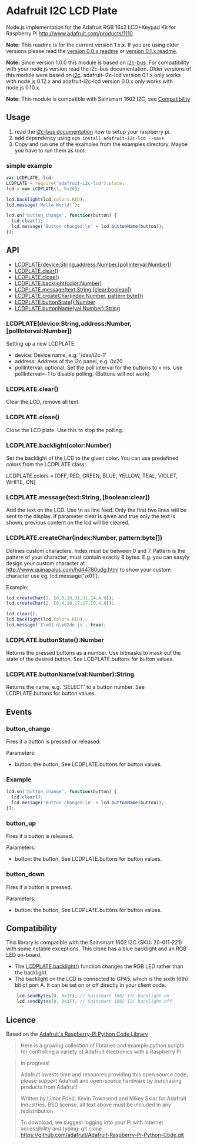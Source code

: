 # Adafruit I2C LCD Plate

Node.js implementation for the Adafruit RGB 16x2 LCD+Keypad Kit for Raspberry Pi 
http://www.adafruit.com/products/1110

**Note:** This readme is for the current version 1.x.x. If you are using older versions please read the [version 0.0.x readme](https://github.com/fehmer/adafruit-i2c-lcd/tree/0.0.x) or [version 0.1.x readme](https://github.com/fehmer/adafruit-i2c-lcd/tree/0.1.x).

**Note:** Since version 1.0.0 this module is based on [i2c-bus](https://www.npmjs.com/package/i2c-bus). For compatibility with your node.js version read the i2c-bus documentation. Older versions of this module were based on [i2c](https://www.npmjs.com/package/i2c). adafruit-i2c-lcd version 0.1.x only works with node.js 0.12.x and adafruit-i2c-lcd version 0.0.x only works with node.js 0.10.x.

**Note:** This module is compatible with  Sainsmart 1602 I2C, see [Compatibility](#compatibility)

## Usage

1. read the [i2c-bus documentation](https://github.com/fivdi/i2c-bus/blob/master/doc/raspberry-pi-i2c.md) how to setup your raspberry pi.
2. add dependency using ```npm install adafruit-i2c-lcd --save```
3. Copy and run one of the examples from the examples directory. Maybe you have to run them as root.

### simple example

```javascript
var LCDPLATE, lcd;
LCDPLATE = require('adafruit-i2c-lcd').plate;
lcd = new LCDPLATE(1, 0x20);

lcd.backlight(lcd.colors.RED);
lcd.message('Hello World!');

lcd.on('button_change', function(button) {
  lcd.clear();
  lcd.message('Button changed:\n' + lcd.buttonName(button));
});
```


## API

  - [LCDPLATE(device:String,address:Number,[pollInterval:Number])](#lcdplatedevicestringaddressnumberpollintervalnumber)
  - [LCDPLATE.clear()](#lcdplateclear)
  - [LCDPLATE.close()](#lcdplateclose)
  - [LCDPLATE.backlight(color:Number)](#lcdplatebacklightcolornumber)
  - [LCDPLATE.message(text:String,[clear:boolean])](#lcdplatemessagetextstring-booleanclear)
  - [LCDPLATE.createChar(index:Number, pattern:byte[])](#lcdplatecreatecharindexnumber-patternbyte)
  - [LCDPLATE.buttonState():Number](#lcdplatebuttonstatenumber)
  - [LCDPLATE.buttonName(val:Number):String](#lcdplatebuttonnamevalnumberstring)

### LCDPLATE(device:String,address:Number,[pollInterval:Number])

Setting up a new LCDPLATE. 

- device: Device name, e.g. '/dev/i2c-1'
- address: Address of the i2c panel, e.g. 0x20
- pollInterval: optional. Set the poll interval for the buttons to x ms. Use pollInterval=-1 to disable polling. (Buttons will not work)

### LCDPLATE.clear()

Clear the LCD, remove all text.

### LCDPLATE.close()

Close the LCD plate. Use this to stop the polling.

### LCDPLATE.backlight(color:Number)

Set the backlight of the LCD to the given color. You can use predefined colors from the LCDPLATE class: 

LCDPLATE.colors = [OFF, RED, GREEN, BLUE, YELLOW, TEAL, VIOLET, WHITE, ON]


### LCDPLATE.message(text:String, [boolean:clear])

Add the text on the LCD. Use \n as line feed. Only the first two lines will be sent to the display.
If parameter clear is given and true only the text is shown, previous content on the lcd will be cleared.

### LCDPLATE.createChar(index:Number, pattern:byte[])

Defines custom characters. Index must be between 0 and 7. Pattern is the pattern of your character, must contain exactly 8 bytes.
E.g. you can easyly design your custom character at http://www.quinapalus.com/hd44780udg.html to show your custom character use eg. lcd.message('\x01').

Example:
```javascript
lcd.createChar(1, [0,0,10,31,31,14,4,0]);
lcd.createChar(2, [0,4,10,17,17,10,4,0]);

lcd.clear();
lcd.backlight(lcd.colors.RED);
lcd.message('I\x01 n\x02de.js', true);
```


### LCDPLATE.buttonState():Number

Returns the pressed buttons as a number. Use bitmasks to mask out the state of the desired button. See LCDPLATE.buttons for button values.

### LCDPLATE.buttonName(val:Number):String

Returns the name, e.g. 'SELECT' to a button number. See LCDPLATE.buttons for button values.

## Events

### button_change

Fires if a button is pressed or released. 

Parameters:   
    
* button: the button, See LCDPLATE.buttons for button values.

### Example
```javascript
lcd.on('button_change', function(button) {
  lcd.clear();
  lcd.message('Button changed:\n' + lcd.buttonName(button));
});
```

### button_up

Fires if a button is released. 

Parameters:   
    
* button: the button, See LCDPLATE.buttons for button values.


### button_down

Fires if a button is pressed.

Parameters:   
    
* button: the button, See LCDPLATE.buttons for button values.

## Compatibility

This library is compatible with the Sainsmart 1602 I2C (SKU: 20-011-221)
with some notable exceptions.  This clone has a blue backlight and an
RGB LED on-board.

* The [LCDPLATE.backlight()](#lcdplatebacklightcolornumber) function
changes the RGB LED rather than the backlight.
* The backlight on the LCD is connected to GPA5, which is the sixth (6th)
bit of port A.  It can be set on or off directly in your client code.

```javascript
    lcd.sendBytes(0, 0x1F); // Sainsmart 1602 I2C backlight on
    lcd.sendBytes(0, 0x3F); // Sainsmart 1602 I2C backlight off
```


## Licence

Based on the [Adafruit's Raspberry-Pi Python Code Library](https://github.com/adafruit/Adafruit-Raspberry-Pi-Python-Code.git)

>  Here is a growing collection of libraries and example python scripts
>  for controlling a variety of Adafruit electronics with a Raspberry Pi
  
>  In progress!
>
>  Adafruit invests time and resources providing this open source code,
>  please support Adafruit and open-source hardware by purchasing
>  products from Adafruit!
>
>  Written by Limor Fried, Kevin Townsend and Mikey Sklar for Adafruit Industries.
>  BSD license, all text above must be included in any redistribution
>
>  To download, we suggest logging into your Pi with Internet accessibility and typing:
>  git clone https://github.com/adafruit/Adafruit-Raspberry-Pi-Python-Code.git
